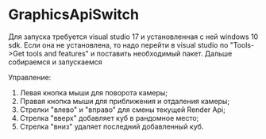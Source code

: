 # GraphicsApiSwitch

Для запуска требуется visual studio 17 и установленная с ней windows 10 sdk. Если она не установлена, то надо перейти в visual studio по "Tools->Get tools and features" и поставить необходимый пакет. Дальше собираемся и запускаемся

Управление:
1. Левая кнопка мыши для поворота камеры;
2. Правая кнопка мыши для приближения и отдаления камеры;
3. Стрелки "влево" и "вправо" для смены текущей Render Api;
4. Стрелка "вверх" добавляет куб в рандомное место;
5. Стрелка "вниз" удаляет последний добавленный куб.
